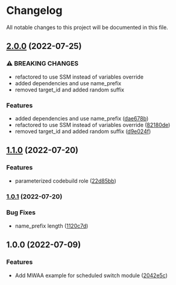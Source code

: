 # Changelog

All notable changes to this project will be documented in this file.

## [2.0.0](https://github.com/aws-samples/aws-terraform-scheduled-switch/compare/v1.1.0...v2.0.0) (2022-07-25)


### ⚠ BREAKING CHANGES

* refactored to use SSM instead of variables override
* added dependencies and use name_prefix
* removed target_id and added random suffix

### Features

* added dependencies and use name_prefix ([dae678b](https://github.com/aws-samples/aws-terraform-scheduled-switch/commit/dae678b370f53e52a9975d6c38418b00c955618a))
* refactored to use SSM instead of variables override ([82180de](https://github.com/aws-samples/aws-terraform-scheduled-switch/commit/82180de7eff0c3a089430097b852195d1c4ae2dd))
* removed target_id and added random suffix ([d9e024f](https://github.com/aws-samples/aws-terraform-scheduled-switch/commit/d9e024f87a88d8d6135095d3750c399dd143fccb))

## [1.1.0](https://github.com/aws-samples/aws-terraform-scheduled-switch/compare/v1.0.1...v1.1.0) (2022-07-20)


### Features

* parameterized codebuild role ([22d85bb](https://github.com/aws-samples/aws-terraform-scheduled-switch/commit/22d85bb3ca089756d35cd1081ec568e46cf5f574))

### [1.0.1](https://github.com/aws-samples/aws-terraform-scheduled-switch/compare/v1.0.0...v1.0.1) (2022-07-20)


### Bug Fixes

* name_prefix length ([1120c7d](https://github.com/aws-samples/aws-terraform-scheduled-switch/commit/1120c7ddf24e686b00d361e99a7532ea24519ad9))

## 1.0.0 (2022-07-09)


### Features

* Add MWAA example for scheduled switch module ([2042e5c](https://github.com/aws-samples/aws-terraform-scheduled-switch/commit/2042e5c16977a6aa3f70a5817dcbdb3054d09149))
